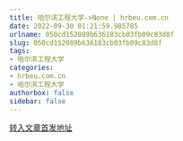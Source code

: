 ```yaml
---
title: 哈尔滨工程大学->None | hrbeu.com.cn
date: 2022-09-30 01:21:59.985785
urlname: 050cd152089b636183cb03fb09c83d8f
slug: 050cd152089b636183cb03fb09c83d8f
tags: 
- 哈尔滨工程大学
categories:
- hrbeu.com.cn
- 哈尔滨工程大学
authorbox: false
sidebar: false
---
```





[转入文章首发地址](https://mp.weixin.qq.com/s/6pbSKndUlwsNKvxn753fqw)